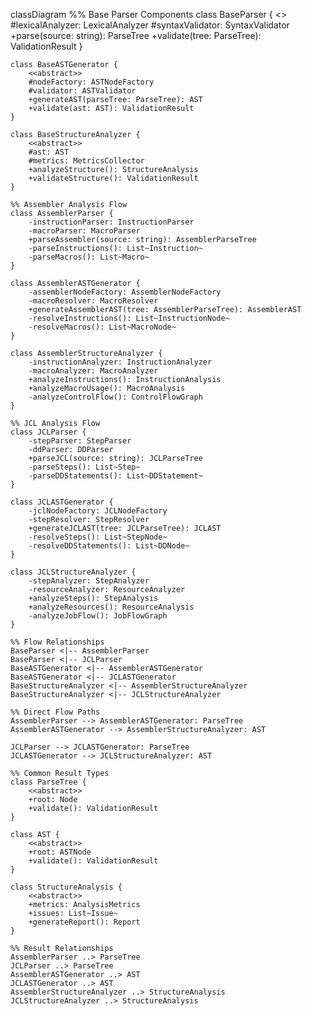 classDiagram
    %% Base Parser Components
    class BaseParser {
        <<abstract>>
        #lexicalAnalyzer: LexicalAnalyzer
        #syntaxValidator: SyntaxValidator
        +parse(source: string): ParseTree
        +validate(tree: ParseTree): ValidationResult
    }

    class BaseASTGenerator {
        <<abstract>>
        #nodeFactory: ASTNodeFactory
        #validator: ASTValidator
        +generateAST(parseTree: ParseTree): AST
        +validate(ast: AST): ValidationResult
    }

    class BaseStructureAnalyzer {
        <<abstract>>
        #ast: AST
        #metrics: MetricsCollector
        +analyzeStructure(): StructureAnalysis
        +validateStructure(): ValidationResult
    }

    %% Assembler Analysis Flow
    class AssemblerParser {
        -instructionParser: InstructionParser
        -macroParser: MacroParser
        +parseAssembler(source: string): AssemblerParseTree
        -parseInstructions(): List~Instruction~
        -parseMacros(): List~Macro~
    }

    class AssemblerASTGenerator {
        -assemblerNodeFactory: AssemblerNodeFactory
        -macroResolver: MacroResolver
        +generateAssemblerAST(tree: AssemblerParseTree): AssemblerAST
        -resolveInstructions(): List~InstructionNode~
        -resolveMacros(): List~MacroNode~
    }

    class AssemblerStructureAnalyzer {
        -instructionAnalyzer: InstructionAnalyzer
        -macroAnalyzer: MacroAnalyzer
        +analyzeInstructions(): InstructionAnalysis
        +analyzeMacroUsage(): MacroAnalysis
        -analyzeControlFlow(): ControlFlowGraph
    }

    %% JCL Analysis Flow
    class JCLParser {
        -stepParser: StepParser
        -ddParser: DDParser
        +parseJCL(source: string): JCLParseTree
        -parseSteps(): List~Step~
        -parseDDStatements(): List~DDStatement~
    }

    class JCLASTGenerator {
        -jclNodeFactory: JCLNodeFactory
        -stepResolver: StepResolver
        +generateJCLAST(tree: JCLParseTree): JCLAST
        -resolveSteps(): List~StepNode~
        -resolveDDStatements(): List~DDNode~
    }

    class JCLStructureAnalyzer {
        -stepAnalyzer: StepAnalyzer
        -resourceAnalyzer: ResourceAnalyzer
        +analyzeSteps(): StepAnalysis
        +analyzeResources(): ResourceAnalysis
        -analyzeJobFlow(): JobFlowGraph
    }

    %% Flow Relationships
    BaseParser <|-- AssemblerParser
    BaseParser <|-- JCLParser
    BaseASTGenerator <|-- AssemblerASTGenerator
    BaseASTGenerator <|-- JCLASTGenerator
    BaseStructureAnalyzer <|-- AssemblerStructureAnalyzer
    BaseStructureAnalyzer <|-- JCLStructureAnalyzer

    %% Direct Flow Paths
    AssemblerParser --> AssemblerASTGenerator: ParseTree
    AssemblerASTGenerator --> AssemblerStructureAnalyzer: AST
    
    JCLParser --> JCLASTGenerator: ParseTree
    JCLASTGenerator --> JCLStructureAnalyzer: AST

    %% Common Result Types
    class ParseTree {
        <<abstract>>
        +root: Node
        +validate(): ValidationResult
    }

    class AST {
        <<abstract>>
        +root: ASTNode
        +validate(): ValidationResult
    }

    class StructureAnalysis {
        <<abstract>>
        +metrics: AnalysisMetrics
        +issues: List~Issue~
        +generateReport(): Report
    }

    %% Result Relationships
    AssemblerParser ..> ParseTree
    JCLParser ..> ParseTree
    AssemblerASTGenerator ..> AST
    JCLASTGenerator ..> AST
    AssemblerStructureAnalyzer ..> StructureAnalysis
    JCLStructureAnalyzer ..> StructureAnalysis